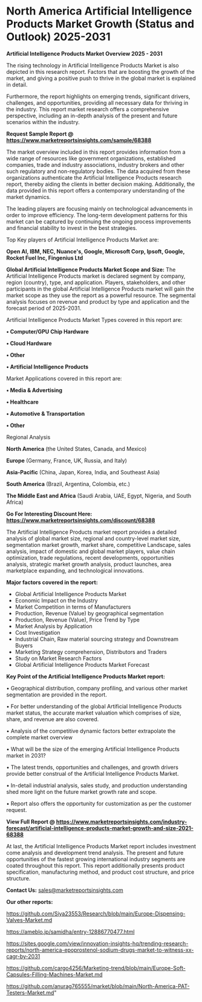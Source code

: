 # North America Artificial Intelligence Products Market Growth (Status and Outlook) 2025-2031

<Strong> Artificial Intelligence Products Market Overview 2025 - 2031</strong>

The rising technology in Artificial Intelligence Products Market is also depicted in this research report. Factors that are boosting the growth of the market, and giving a positive push to thrive in the global market is explained in detail.

Furthermore, the report highlights on emerging trends, significant drivers, challenges, and opportunities, providing all necessary data for thriving in the industry. This report market research offers a comprehensive perspective, including an in-depth analysis of the present and future scenarios within the industry.

<strong>Request Sample Report @ <a href=https://www.marketreportsinsights.com/sample/68388>https://www.marketreportsinsights.com/sample/68388</a></strong>

The market overview included in this report provides information from a wide range of resources like government organizations, established companies, trade and industry associations, industry brokers and other such regulatory and non-regulatory bodies. The data acquired from these organizations authenticate the Artificial Intelligence Products research report, thereby aiding the clients in better decision making. Additionally, the data provided in this report offers a contemporary understanding of the market dynamics.

The leading players are focusing mainly on technological advancements in order to improve efficiency. The long-term development patterns for this market can be captured by continuing the ongoing process improvements and financial stability to invest in the best strategies.

Top Key players of Artificial Intelligence Products Market are:

<strong>Open AI, IBM, NEC, Nuance's, Google, Microsoft Corp, Ipsoft, Google, Rocket Fuel Inc, Fingenius Ltd</strong>

<strong><b>Global Artificial Intelligence Products Market Scope and Size:</b></strong>
The Artificial Intelligence Products market is declared segment by company, region (country), type, and application. Players, stakeholders, and other participants in the global Artificial Intelligence Products market will gain the market scope as they use the report as a powerful resource. The segmental analysis focuses on revenue and product by type and application and the forecast period of 2025-2031.

Artificial Intelligence Products Market Types covered in this report are:

<strong>• Computer/GPU Chip Hardware

• Cloud Hardware

• Other

• Artificial Intelligence Products</strong>

Market Applications covered in this report are:

<strong>• Media & Advertising

• Healthcare

• Automotive & Transportation

• Other</strong> 

Regional Analysis

<strong>North America</strong> (the United States, Canada, and Mexico)

<strong>Europe</strong> (Germany, France, UK, Russia, and Italy)

<strong>Asia-Pacific</strong> (China, Japan, Korea, India, and Southeast Asia)

<strong>South America</strong> (Brazil, Argentina, Colombia, etc.)

<strong>The Middle East and Africa</strong> (Saudi Arabia, UAE, Egypt, Nigeria, and South Africa)

<strong>Go For Interesting Discount Here: <a href=https://www.marketreportsinsights.com/discount/68388>https://www.marketreportsinsights.com/discount/68388</a></strong>

The Artificial Intelligence Products market report provides a detailed analysis of global market size, regional and country-level market size, segmentation market growth, market share, competitive Landscape, sales analysis, impact of domestic and global market players, value chain optimization, trade regulations, recent developments, opportunities analysis, strategic market growth analysis, product launches, area marketplace expanding, and technological innovations.

<strong><b>Major factors covered in the report:</b></strong>
<ul>
  <li>Global Artificial Intelligence Products Market </li>
  <li>Economic Impact on the Industry</li>
  <li>Market Competition in terms of Manufacturers</li>
  <li>Production, Revenue (Value) by geographical segmentation</li>
  <li>Production, Revenue (Value), Price Trend by Type</li>
  <li>Market Analysis by Application</li>
  <li>Cost Investigation</li>
  <li>Industrial Chain, Raw material sourcing strategy and Downstream Buyers</li>
  <li>Marketing Strategy comprehension, Distributors and Traders</li>
  <li>Study on Market Research Factors</li>
  <li>Global Artificial Intelligence Products Market Forecast</li>
</ul>

<strong><b>Key Point of the Artificial Intelligence Products Market report:</b></strong>

• Geographical distribution, company profiling, and various other market segmentation are provided in the report.

• For better understanding of the global Artificial Intelligence Products market status, the accurate market valuation which comprises of size, share, and revenue are also covered.

• Analysis of the competitive dynamic factors better extrapolate the complete market overview

• What will be the size of the emerging Artificial Intelligence Products market in 2031?

• The latest trends, opportunities and challenges, and growth drivers provide better construal of the Artificial Intelligence Products Market.

• In-detail industrial analysis, sales study, and production understanding shed more light on the future market growth rate and scope.

• Report also offers the opportunity for customization as per the customer request.

<strong><b>View Full Report @ <a href=https://www.marketreportsinsights.com/industry-forecast/artificial-intelligence-products-market-growth-and-size-2021-68388>https://www.marketreportsinsights.com/industry-forecast/artificial-intelligence-products-market-growth-and-size-2021-68388</a></b></strong>


At last, the Artificial Intelligence Products Market report includes investment come analysis and development trend analysis. The present and future opportunities of the fastest growing international industry segments are coated throughout this report. This report additionally presents product specification, manufacturing method, and product cost structure, and price structure.

<strong>Contact Us:</strong>
sales@marketreportsinsights.com

<strong>Our other reports:</strong>

<a href=https://github.com/Siya23553/Research/blob/main/Europe-Dispensing-Valves-Market.md>https://github.com/Siya23553/Research/blob/main/Europe-Dispensing-Valves-Market.md</a>

<a href=https://ameblo.jp/samidha/entry-12886770477.html>https://ameblo.jp/samidha/entry-12886770477.html</a>

<a href=https://sites.google.com/view/innovation-insights-hq/trending-research-reports/north-america-epoprostenol-sodium-drugs-market-to-witness-xx-cagr-by-2031>https://sites.google.com/view/innovation-insights-hq/trending-research-reports/north-america-epoprostenol-sodium-drugs-market-to-witness-xx-cagr-by-2031</a>

<a href=https://github.com/cargo4256/Marketing-trend/blob/main/Europe-Soft-Capsules-Filling-Machines-Market.md>https://github.com/cargo4256/Marketing-trend/blob/main/Europe-Soft-Capsules-Filling-Machines-Market.md</a>

<a href=https://github.com/anurag765555/market/blob/main/North-America-PAT-Testers-Market.md>https://github.com/anurag765555/market/blob/main/North-America-PAT-Testers-Market.md</a>"
